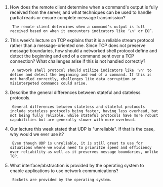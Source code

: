 1. How does the remote client determine when a command's output is fully received from the server, and what techniques can be used to handle partial reads or ensure complete message transmission?

        The remote client determines when a command's output is full received based on when it encounters indicators like '\n' or EOF.

2. This week's lecture on TCP explains that it is a reliable stream protocol rather than a message-oriented one. Since TCP does not preserve message boundaries, how should a networked shell protocol define and detect the beginning and end of a command sent over a TCP connection? What challenges arise if this is not handled correctly?

        A network shell protocol should utilize indicators like '\n' to define and detect the beginning and end of a command. If this is not handled correctly, challenges like data corruption or misinterpeted commands could arise. 

3. Describe the general differences between stateful and stateless protocols.

        General differences between stateless and stateful protocols include stateless protocols being faster, having less overhead, but not being fully reliable, while stateful protocols have more robust capabilities but are generally slower with more overhead.

4. Our lecture this week stated that UDP is "unreliable". If that is the case, why would we ever use it?

        Even though UDP is unreliable, it is still great to use for situations where we would need to prioritze speed and efficiency over reliability as well as it preserves message boundaries, unlike TCP.

5. What interface/abstraction is provided by the operating system to enable applications to use network communications?

        Sockets are provided by the operating system.